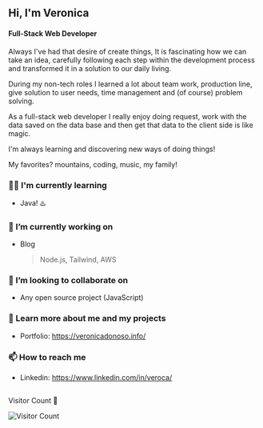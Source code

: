 ## Hi, I'm Veronica

#### Full-Stack Web Developer

Always I've had that desire of create things, It is fascinating how we can take an idea, carefully following each step within the development process and transformed it in a solution to our daily living.

During my non-tech roles I learned a lot about team work, production line, give solution to user needs, time management and (of course) problem solving.

As a full-stack web developer I really enjoy doing request, work with the data saved on the data base and then get that data to the client side is like magic.

I'm always learning and discovering new ways of doing things!

My favorites? mountains, coding, music, my family!

### 👩‍💻 I'm currently learning

- Java! ♨️

### 🌱 I’m currently working on

- Blog

  > Node.js, Tailwind, AWS

### 👯 I’m looking to collaborate on

- Any open source project (JavaScript)

### 🔭 Learn more about me and my projects

- Portfolio: https://veronicadonoso.info/

### 📫 How to reach me

- Linkedin: https://www.linkedin.com/in/veroca/

##

Visitor Count 🎉

![Visitor Count](https://profile-counter.glitch.me/veroca88/count.svg)
